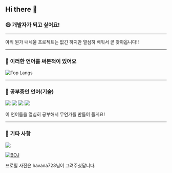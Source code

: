 ## Hi there 👋

<!--
**jshyun912/jshyun912** is a ✨ _special_ ✨ repository because its `README.md` (this file) appears on your GitHub profile.

Here are some ideas to get you started:

- 🔭 I’m currently working on ...
- 🌱 I’m currently learning ...
- 👯 I’m looking to collaborate on ...
- 🤔 I’m looking for help with ...
- 💬 Ask me about ...
- 📫 How to reach me: ...
- 😄 Pronouns: ...
- ⚡ Fun fact: ...
-->

### 😄 개발자가 되고 싶어요!
<hr>

아직 뭔가 내세울 프로젝트는 없긴 하지만 열심히 배워서 곧 찾아옵니다!!
<hr>

### 📘 이러한 언어를 써본적이 있어요
![Top Langs](https://github-readme-stats.vercel.app/api/top-langs/?username=jshyun912&layout=compact)  

<hr>

### 📕 공부중인 언어(기술)
<p>
    <img src="https://img.shields.io/badge/Svelte-FF3E00?style=flat-square&logo=Svelte&logoColor=white"/>
    <img src="https://img.shields.io/badge/Node.js-5FA04E?style=flat-square&logo=Node.js&logoColor=white"/>
    <img src="https://img.shields.io/badge/Rust-000000?style=flat-square&logo=rust&logoColor=white"/>
    <img src="https://img.shields.io/badge/Tauri-24C8D8?style=flat-square&logo=Tauri&logoColor=white"/>    
</p>

이 언어들을 열심히 공부해서 무언가를 만들어 올게요!

<hr>

### 🎸 기타 사항

<a href="https://solved.ac/profile/jshyun912"><img src="https://github-readme-solvedac-hyp3rflow.vercel.app/api/?handle=jshyun912"></a><br>

[![BOJ](https://bojstat.vulcan.site/jshyun912)](https://www.acmicpc.net/user/jshyun912) 

프로필 사진은 havana723님이 그려주셨답니다.
